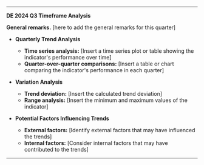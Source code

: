 ---

**DE 2024 Q3 Timeframe Analysis**

**General remarks.** [here to add the general remarks for this quarter]

-  **Quarterly Trend Analysis**
    - **Time series analysis:** [Insert a time series plot or table showing the indicator's performance over time]
    -  **Quarter-over-quarter comparisons:** [Insert a table or chart comparing the indicator's performance in each quarter]

- **Variation Analysis**
    -  **Trend deviation:** [Insert the calculated trend deviation]
    -  **Range analysis:** [Insert the minimum and maximum values of the indicator]

-  **Potential Factors Influencing Trends**
    -  **External factors:** [Identify external factors that may have influenced the trends]
    -  **Internal factors:** [Consider internal factors that may have contributed to the trends]

---